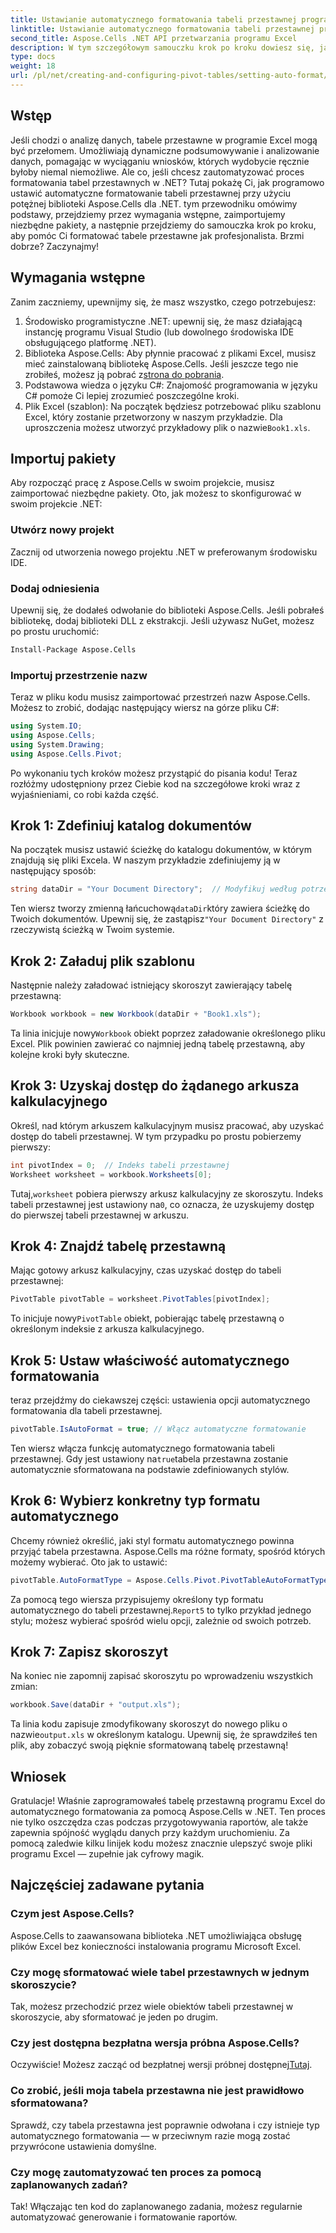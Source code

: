 ```yaml
---
title: Ustawianie automatycznego formatowania tabeli przestawnej programowo w .NET
linktitle: Ustawianie automatycznego formatowania tabeli przestawnej programowo w .NET
second_title: Aspose.Cells .NET API przetwarzania programu Excel
description: W tym szczegółowym samouczku krok po kroku dowiesz się, jak programowo ustawić automatyczne formatowanie tabel przestawnych programu Excel za pomocą Aspose.Cells for .NET.
type: docs
weight: 18
url: /pl/net/creating-and-configuring-pivot-tables/setting-auto-format/
---
```

## Wstęp
Jeśli chodzi o analizę danych, tabele przestawne w programie Excel mogą być przełomem. Umożliwiają dynamiczne podsumowywanie i analizowanie danych, pomagając w wyciąganiu wniosków, których wydobycie ręcznie byłoby niemal niemożliwe. Ale co, jeśli chcesz zautomatyzować proces formatowania tabel przestawnych w .NET? Tutaj pokażę Ci, jak programowo ustawić automatyczne formatowanie tabeli przestawnej przy użyciu potężnej biblioteki Aspose.Cells dla .NET.
tym przewodniku omówimy podstawy, przejdziemy przez wymagania wstępne, zaimportujemy niezbędne pakiety, a następnie przejdziemy do samouczka krok po kroku, aby pomóc Ci formatować tabele przestawne jak profesjonalista. Brzmi dobrze? Zaczynajmy!
## Wymagania wstępne
Zanim zaczniemy, upewnijmy się, że masz wszystko, czego potrzebujesz:
1. Środowisko programistyczne .NET: upewnij się, że masz działającą instancję programu Visual Studio (lub dowolnego środowiska IDE obsługującego platformę .NET).
2.  Biblioteka Aspose.Cells: Aby płynnie pracować z plikami Excel, musisz mieć zainstalowaną bibliotekę Aspose.Cells. Jeśli jeszcze tego nie zrobiłeś, możesz ją pobrać z[strona do pobrania](https://releases.aspose.com/cells/net/).
3. Podstawowa wiedza o języku C#: Znajomość programowania w języku C# pomoże Ci lepiej zrozumieć poszczególne kroki.
4.  Plik Excel (szablon): Na początek będziesz potrzebować pliku szablonu Excel, który zostanie przetworzony w naszym przykładzie. Dla uproszczenia możesz utworzyć przykładowy plik o nazwie`Book1.xls`.
## Importuj pakiety
Aby rozpocząć pracę z Aspose.Cells w swoim projekcie, musisz zaimportować niezbędne pakiety. Oto, jak możesz to skonfigurować w swoim projekcie .NET:
### Utwórz nowy projekt
Zacznij od utworzenia nowego projektu .NET w preferowanym środowisku IDE. 
### Dodaj odniesienia
Upewnij się, że dodałeś odwołanie do biblioteki Aspose.Cells. Jeśli pobrałeś bibliotekę, dodaj biblioteki DLL z ekstrakcji. Jeśli używasz NuGet, możesz po prostu uruchomić:
```bash
Install-Package Aspose.Cells
```
### Importuj przestrzenie nazw
Teraz w pliku kodu musisz zaimportować przestrzeń nazw Aspose.Cells. Możesz to zrobić, dodając następujący wiersz na górze pliku C#:
```csharp
using System.IO;
using Aspose.Cells;
using System.Drawing;
using Aspose.Cells.Pivot;
```
Po wykonaniu tych kroków możesz przystąpić do pisania kodu!
Teraz rozłóżmy udostępniony przez Ciebie kod na szczegółowe kroki wraz z wyjaśnieniami, co robi każda część. 
## Krok 1: Zdefiniuj katalog dokumentów
Na początek musisz ustawić ścieżkę do katalogu dokumentów, w którym znajdują się pliki Excela. W naszym przykładzie zdefiniujemy ją w następujący sposób:
```csharp
string dataDir = "Your Document Directory";  // Modyfikuj według potrzeb
```
 Ten wiersz tworzy zmienną łańcuchową`dataDir`który zawiera ścieżkę do Twoich dokumentów. Upewnij się, że zastąpisz`"Your Document Directory"` z rzeczywistą ścieżką w Twoim systemie.
## Krok 2: Załaduj plik szablonu
Następnie należy załadować istniejący skoroszyt zawierający tabelę przestawną:
```csharp
Workbook workbook = new Workbook(dataDir + "Book1.xls");
```
 Ta linia inicjuje nowy`Workbook` obiekt poprzez załadowanie określonego pliku Excel. Plik powinien zawierać co najmniej jedną tabelę przestawną, aby kolejne kroki były skuteczne.
## Krok 3: Uzyskaj dostęp do żądanego arkusza kalkulacyjnego
Określ, nad którym arkuszem kalkulacyjnym musisz pracować, aby uzyskać dostęp do tabeli przestawnej. W tym przypadku po prostu pobierzemy pierwszy:
```csharp
int pivotIndex = 0;  // Indeks tabeli przestawnej
Worksheet worksheet = workbook.Worksheets[0];
```
 Tutaj,`worksheet` pobiera pierwszy arkusz kalkulacyjny ze skoroszytu. Indeks tabeli przestawnej jest ustawiony na`0`, co oznacza, że uzyskujemy dostęp do pierwszej tabeli przestawnej w arkuszu.
## Krok 4: Znajdź tabelę przestawną
Mając gotowy arkusz kalkulacyjny, czas uzyskać dostęp do tabeli przestawnej:
```csharp
PivotTable pivotTable = worksheet.PivotTables[pivotIndex];
```
 To inicjuje nowy`PivotTable` obiekt, pobierając tabelę przestawną o określonym indeksie z arkusza kalkulacyjnego.
## Krok 5: Ustaw właściwość automatycznego formatowania
teraz przejdźmy do ciekawszej części: ustawienia opcji automatycznego formatowania dla tabeli przestawnej.
```csharp
pivotTable.IsAutoFormat = true; // Włącz automatyczne formatowanie
```
 Ten wiersz włącza funkcję automatycznego formatowania tabeli przestawnej. Gdy jest ustawiony na`true`tabela przestawna zostanie automatycznie sformatowana na podstawie zdefiniowanych stylów.
## Krok 6: Wybierz konkretny typ formatu automatycznego
Chcemy również określić, jaki styl formatu automatycznego powinna przyjąć tabela przestawna. Aspose.Cells ma różne formaty, spośród których możemy wybierać. Oto jak to ustawić:
```csharp
pivotTable.AutoFormatType = Aspose.Cells.Pivot.PivotTableAutoFormatType.Report5;
```
 Za pomocą tego wiersza przypisujemy określony typ formatu automatycznego do tabeli przestawnej.`Report5` to tylko przykład jednego stylu; możesz wybierać spośród wielu opcji, zależnie od swoich potrzeb. 
## Krok 7: Zapisz skoroszyt
Na koniec nie zapomnij zapisać skoroszytu po wprowadzeniu wszystkich zmian:
```csharp
workbook.Save(dataDir + "output.xls");
```
 Ta linia kodu zapisuje zmodyfikowany skoroszyt do nowego pliku o nazwie`output.xls` w określonym katalogu. Upewnij się, że sprawdziłeś ten plik, aby zobaczyć swoją pięknie sformatowaną tabelę przestawną!
## Wniosek
Gratulacje! Właśnie zaprogramowałeś tabelę przestawną programu Excel do automatycznego formatowania za pomocą Aspose.Cells w .NET. Ten proces nie tylko oszczędza czas podczas przygotowywania raportów, ale także zapewnia spójność wyglądu danych przy każdym uruchomieniu. Za pomocą zaledwie kilku linijek kodu możesz znacznie ulepszyć swoje pliki programu Excel — zupełnie jak cyfrowy magik.
## Najczęściej zadawane pytania
### Czym jest Aspose.Cells?
Aspose.Cells to zaawansowana biblioteka .NET umożliwiająca obsługę plików Excel bez konieczności instalowania programu Microsoft Excel.
### Czy mogę sformatować wiele tabel przestawnych w jednym skoroszycie?
Tak, możesz przechodzić przez wiele obiektów tabeli przestawnej w skoroszycie, aby sformatować je jeden po drugim.
### Czy jest dostępna bezpłatna wersja próbna Aspose.Cells?
 Oczywiście! Możesz zacząć od bezpłatnej wersji próbnej dostępnej[Tutaj](https://releases.aspose.com/).
### Co zrobić, jeśli moja tabela przestawna nie jest prawidłowo sformatowana?
Sprawdź, czy tabela przestawna jest poprawnie odwołana i czy istnieje typ automatycznego formatowania — w przeciwnym razie mogą zostać przywrócone ustawienia domyślne.
### Czy mogę zautomatyzować ten proces za pomocą zaplanowanych zadań?
Tak! Włączając ten kod do zaplanowanego zadania, możesz regularnie automatyzować generowanie i formatowanie raportów.